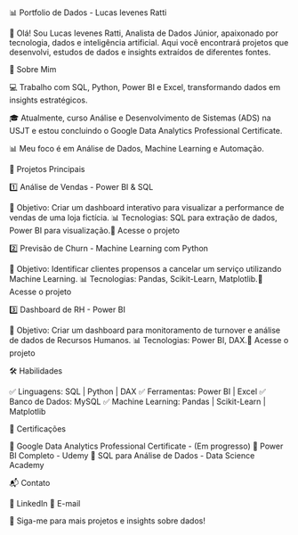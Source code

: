 📊 Portfolio de Dados - Lucas Ievenes Ratti


👋 Olá! Sou Lucas Ievenes Ratti, Analista de Dados Júnior, apaixonado por tecnologia, dados e inteligência artificial. Aqui você encontrará projetos que desenvolvi, estudos de dados e insights extraídos de diferentes fontes.

🚀 Sobre Mim

💻 Trabalho com SQL, Python, Power BI e Excel, transformando dados em insights estratégicos.

🎓 Atualmente, curso Análise e Desenvolvimento de Sistemas (ADS) na USJT e estou concluindo o Google Data Analytics Professional Certificate.

📊 Meu foco é em Análise de Dados, Machine Learning e Automação.


📂 Projetos Principais

1️⃣ Análise de Vendas - Power BI & SQL

📌 Objetivo: Criar um dashboard interativo para visualizar a performance de vendas de uma loja fictícia.
📊 Tecnologias: SQL para extração de dados, Power BI para visualização.🔗 Acesse o projeto

2️⃣ Previsão de Churn - Machine Learning com Python

📌 Objetivo: Identificar clientes propensos a cancelar um serviço utilizando Machine Learning.
📊 Tecnologias: Pandas, Scikit-Learn, Matplotlib.🔗 Acesse o projeto

3️⃣ Dashboard de RH - Power BI

📌 Objetivo: Criar um dashboard para monitoramento de turnover e análise de dados de Recursos Humanos.
📊 Tecnologias: Power BI, DAX.🔗 Acesse o projeto




🛠️ Habilidades

✅ Linguagens: SQL | Python | DAX
✅ Ferramentas: Power BI | Excel
✅ Banco de Dados: MySQL 
✅ Machine Learning: Pandas | Scikit-Learn | Matplotlib

📜 Certificações

📌 Google Data Analytics Professional Certificate - (Em progresso)
📌 Power BI Completo - Udemy
📌 SQL para Análise de Dados - Data Science Academy

📬 Contato

📌 LinkedIn
📌 E-mail

🚀 Siga-me para mais projetos e insights sobre dados!

